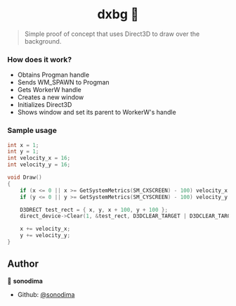 <h1 align="center">dxbg 🌃</h1>
<p>
</p>

> Simple proof of concept that uses Direct3D to draw over the background.

### How does it work?

* Obtains Progman handle
* Sends WM_SPAWN to Progman
* Gets WorkerW handle
* Creates a new window
* Initializes Direct3D
* Shows window and set its parent to WorkerW's handle
  
### Sample usage

```cpp
int x = 1;
int y = 1;
int velocity_x = 16;
int velocity_y = 16;

void Draw()
{
	if (x <= 0 || x >= GetSystemMetrics(SM_CXSCREEN) - 100) velocity_x *= -1;
	if (y <= 0 || y >= GetSystemMetrics(SM_CYSCREEN) - 100) velocity_y *= -1;

	D3DRECT test_rect = { x, y, x + 100, y + 100 };
	direct_device->Clear(1, &test_rect, D3DCLEAR_TARGET | D3DCLEAR_TARGET, D3DCOLOR_ARGB(255, 255, 255, 255), 0, 0);

	x += velocity_x;
	y += velocity_y;
}
```

## Author

👤 **sonodima**

* Github: [@sonodima](https://github.com/sonodima)
